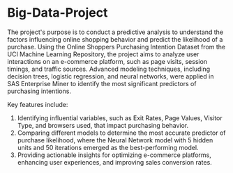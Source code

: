 # Big-Data-Project
The project's purpose is to conduct a predictive analysis to understand the factors influencing online shopping behavior and predict the likelihood of a purchase. Using the Online Shoppers Purchasing Intention Dataset from the UCI Machine Learning Repository, the project aims to analyze user interactions on an e-commerce platform, such as page visits, session timings, and traffic sources. Advanced modeling techniques, including decision trees, logistic regression, and neural networks, were applied in SAS Enterprise Miner to identify the most significant predictors of purchasing intentions.

Key features include:

1. Identifying influential variables, such as Exit Rates, Page Values, Visitor Type, and browsers used, that impact purchasing behavior.
2. Comparing different models to determine the most accurate predictor of purchase likelihood, where the Neural Network model with 5 hidden units and 50 iterations emerged as the best-performing model.
3. Providing actionable insights for optimizing e-commerce platforms, enhancing user experiences, and improving sales conversion rates.

